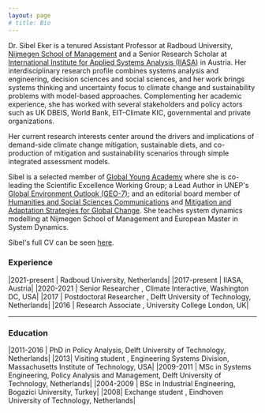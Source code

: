 ```yaml
---
layout: page
# title: Bio
---
```

Dr. Sibel Eker is a tenured Assistant Professor at Radboud University, [Nijmegen School of Management](https://www.ru.nl/nsm/)  and a Senior Research Scholar at [International Institute for Applied Systems Analysis (IIASA)](https://iiasa.ac.at/) in Austria. Her interdisciplinary research profile combines systems analysis and engineering, decision sciences and social sciences, and her work brings systems thinking and uncertainty focus to climate change and sustainability problems with model-based approaches. Complementing her academic experience, she has worked with several stakeholders and policy actors such as UK DBEIS, World Bank, EIT-Climate KIC, governmental and private organizations.  

Her current research interests center around the drivers and implications of demand-side climate change mitigation, sustainable diets, and co-production of mitigation and sustainability scenarios through simple integrated assessment models. 

Sibel is a selected member of [Global Young Academy](https://globalyoungacademy.net/) where she is co-leading the Scientific Excellence Working Group; a Lead Author in UNEP's [Global Environment Outlook (GEO-7)](https://www.unep.org/geo/); and an editorial board member of [Humanities and Social Sciences Communications](https://www.nature.com/palcomms/) and [Mitigation and Adaptation Strategies for Global Change](https://www.springer.com/journal/11027). She teaches system dynamics modelling at Nijmegen School of Management and European Master in System Dynamics.

Sibel's full CV can be seen [here](/Eker_CV_Mar24.pdf).  

### Experience

|2021-present | Radboud University, Netherlands|
|2017-present | IIASA, Austria|
|2020-2021 | Senior Researcher , Climate Interactive, Washington DC, USA|
|2017 | Postdoctoral Researcher , Delft University of Technology, Netherlands|
|2016 | Research Associate , University College London, UK|

---

### Education

|2011-2016 | PhD in Policy Analysis, Delft University of Technology, Netherlands|
|2013| Visiting student , Engineering Systems Division, Massachusetts Institute of Technology, USA|
|2009-2011 | MSc in Systems Engineering, Policy Analysis and Management, Delft University of Technology, Netherlands|
|2004-2009 | BSc in Industrial Engineering, Bogazici University, Turkey|
|2008| Exchange student , Eindhoven University of Technology, Netherlands|
